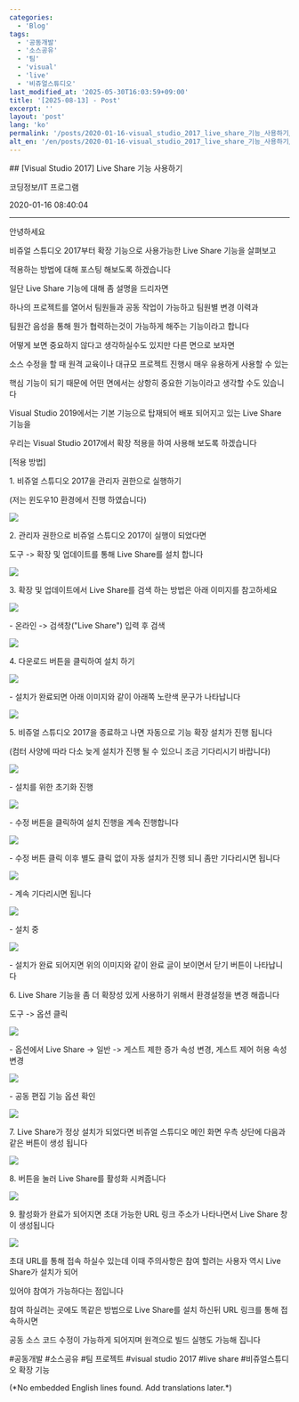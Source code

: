 ```yaml
---
categories:
  - 'Blog'
tags:
  - '공동개발'
  - '소스공유'
  - '팀'
  - 'visual'
  - 'live'
  - '비쥬얼스튜디오'
last_modified_at: '2025-05-30T16:03:59+09:00'
title: '[2025-08-13] - Post'
excerpt: ''
layout: 'post'
lang: 'ko'
permalink: '/posts/2020-01-16-visual_studio_2017_live_share_기능_사용하기/'
alt_en: '/en/posts/2020-01-16-visual_studio_2017_live_share_기능_사용하기/'
---
```


<div class="lang-panel lang-ko" lang="ko">
## [Visual Studio 2017] Live Share 기능 사용하기

코딩정보/IT 프로그램

2020-01-16 08:40:04

* * *

안녕하세요

비쥬얼 스튜디오 2017부터 확장 기능으로 사용가능한 Live Share 기능을 살펴보고

적용하는 방법에 대해 포스팅 해보도록 하겠습니다

일단 Live Share 기능에 대해 좀 설명을 드리자면

하나의 프로젝트를 열어서 팀원들과 공동 작업이 가능하고 팀원별 변경 이력과

팀원간 음성을 통해 뭔가 협력하는것이 가능하게 해주는 기능이라고 합니다

어떻게 보면 중요하지 않다고 생각하실수도 있지만 다른 면으로 보자면

소스 수정을 할 때 원격 교육이나 대규모 프로젝트 진행시 매우 유용하게 사용할 수 있는

핵심 기능이 되기 때문에 어떤 면에서는 상항히 중요한 기능이라고 생각할 수도 있습니다

Visual Studio 2019에서는 기본 기능으로 탑재되어 배포 되어지고 있는 Live Share 기능을

우리는 Visual Studio 2017에서 확장 적용을 하여 사용해 보도록 하겠습니다

[적용 방법]

1\. 비쥬얼 스튜디오 2017을 관리자 권한으로 실행하기

(저는 윈도우10 환경에서 진행 하였습니다)

![](/assets/images/visual_studio_2017_live_share_기능_사용하기/img.jpg)

2\. 관리자 권한으로 비쥬얼 스튜디오 2017이 실행이 되었다면

도구 -> 확장 및 업데이트를 통해 Live Share를 설치 합니다

![](/assets/images/visual_studio_2017_live_share_기능_사용하기/img_1.jpg)

3\. 확장 및 업데이트에서 Live Share를 검색 하는 방법은 아래 이미지를 참고하세요

![](/assets/images/visual_studio_2017_live_share_기능_사용하기/img_2.jpg)

\- 온라인 -> 검색창("Live Share") 입력 후 검색

![](/assets/images/visual_studio_2017_live_share_기능_사용하기/img_3.jpg)

4\. 다운로드 버튼을 클릭하여 설치 하기

![](/assets/images/visual_studio_2017_live_share_기능_사용하기/img_4.jpg)

\- 설치가 완료되면 아래 이미지와 같이 아래쪽 노란색 문구가 나타납니다

![](/assets/images/visual_studio_2017_live_share_기능_사용하기/img_5.jpg)

5\. 비쥬얼 스튜디오 2017을 종료하고 나면 자동으로 기능 확장 설치가 진행 됩니다

(컴터 사양에 따라 다소 늦게 설치가 진행 될 수 있으니 조금 기다리시기 바랍니다)

![](/assets/images/visual_studio_2017_live_share_기능_사용하기/img_6.jpg)

\- 설치를 위한 초기화 진행

![](/assets/images/visual_studio_2017_live_share_기능_사용하기/img_7.jpg)

\- 수정 버튼을 클릭하여 설치 진행을 계속 진행합니다

![](/assets/images/visual_studio_2017_live_share_기능_사용하기/img_8.jpg)

\- 수정 버튼 클릭 이후 별도 클릭 없이 자동 설치가 진행 되니 좀만 기다리시면 됩니다

![](/assets/images/visual_studio_2017_live_share_기능_사용하기/img_9.jpg)

\- 계속 기다리시면 됩니다

![](/assets/images/visual_studio_2017_live_share_기능_사용하기/img_10.jpg)

\- 설치 중

![](/assets/images/visual_studio_2017_live_share_기능_사용하기/img_11.jpg)

\- 설치가 완료 되어지면 위의 이미지와 같이 완료 글이 보이면서 닫기 버튼이 나타납니다

6\. Live Share 기능을 좀 더 확장성 있게 사용하기 위해서 환경설정을 변경 해줍니다

도구 -> 옵션 클릭

![](/assets/images/visual_studio_2017_live_share_기능_사용하기/img_12.jpg)

\- 옵션에서 Live Share -> 일반 -> 게스트 제한 증가 속성 변경, 게스트 제어 허용 속성 변경

![](/assets/images/visual_studio_2017_live_share_기능_사용하기/img_13.jpg)

\- 공동 편집 기능 옵션 확인

![](/assets/images/visual_studio_2017_live_share_기능_사용하기/img_14.jpg)

7\. Live Share가 정상 설치가 되었다면 비쥬얼 스튜디오 메인 화면 우측 상단에 다음과 같은 버튼이 생성 됩니다

![](/assets/images/visual_studio_2017_live_share_기능_사용하기/img_15.jpg)

8\. 버튼을 눌러 Live Share를 활성화 시켜줍니다

![](/assets/images/visual_studio_2017_live_share_기능_사용하기/img_16.jpg)

9\. 활성화가 완료가 되어지면 초대 가능한 URL 링크 주소가 나타나면서 Live Share 창이 생성됩니다

![](/assets/images/visual_studio_2017_live_share_기능_사용하기/img_17.jpg)

초대 URL를 통해 접속 하실수 있는데 이때 주의사항은 참여 할려는 사용자 역시 Live Share가 설치가 되어

있어야 참여가 가능하다는 점입니다

참여 하실려는 곳에도 똑같은 방법으로 Live Share를 설치 하신뒤 URL 링크를 통해 접속하시면

공동 소스 코드 수정이 가능하게 되어지며 원격으로 빌드 실행도 가능해 집니다

  

#공동개발 #소스공유 #팀 프로젝트 #visual studio 2017 #live share #비쥬얼스튜디오 확장 기능


</div>
<div class="lang-panel lang-en" lang="en">
(*No embedded English lines found. Add translations later.*)

</div>
